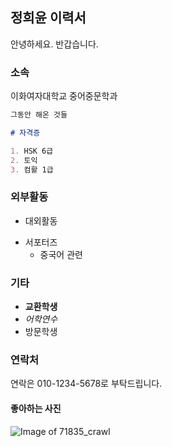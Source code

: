 ## 정희윤 이력서

안녕하세요. 반갑습니다.

### 소속

이화여자대학교 중어중문학과

```markdown
그동안 해온 것들

# 자격증

1. HSK 6급
2. 토익 
3. 컴활 1급

```

### 외부활동

* 대외활동
- 서포터즈
  - 중국어 관련

### 기타

- **교환학생**
- _어학연수_
- 방문학생

### 연락처

 연락은 010-1234-5678로 부탁드립니다. 
 
 
#### 좋아하는 사진

![Image of 71835_crawl](https://cdn.hellodd.com/news/photo/202005/71835_craw1.jpg)

